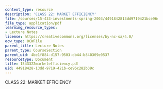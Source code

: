 ```yaml
---
content_type: resource
description: 'CLASS 22: MARKET EFFICIENCY'
file: /courses/15-433-investments-spring-2003/4491842813dd9719421bce96c282b39c_1543322marketefficiency.pdf
file_type: application/pdf
learning_resource_types:
- Lecture Notes
license: https://creativecommons.org/licenses/by-nc-sa/4.0/
ocw_type: OCWFile
parent_title: Lecture Notes
parent_type: CourseSection
parent_uid: 4be1f884-d157-9503-db44-b340309e0537
resourcetype: Document
title: 1543322marketefficiency.pdf
uid: 44918428-13dd-9719-421b-ce96c282b39c
---
```

CLASS 22: MARKET EFFICIENCY
